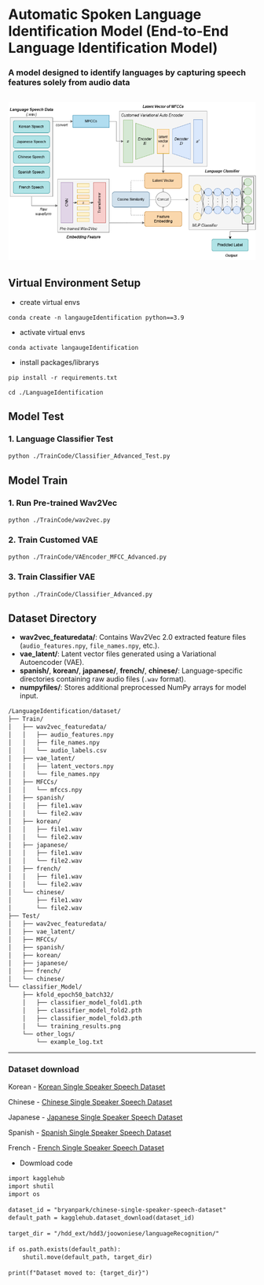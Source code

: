 # Automatic Spoken Language Identification Model (End-to-End Language Identification Model)
### A model designed to identify languages by capturing speech features solely from audio data
![Architecture](https://github.com/joowoniese/LanguageIdentification/blob/main/ModelInfo/language_fullarchitecture.drawio%20(4).png)
---

## Virtual Environment Setup
* create virtual envs
```
conda create -n langaugeIdentification python==3.9
```
* activate virtual envs
```
conda activate langaugeIdentification
```
* install packages/librarys
```
pip install -r requirements.txt
```
```
cd ./LanguageIdentification
```
## Model Test
### 1. Language Classifier Test
```
python ./TrainCode/Classifier_Advanced_Test.py
```


## Model Train
### 1. Run Pre-trained Wav2Vec 
```
python ./TrainCode/wav2vec.py
```
### 2. Train Customed VAE
```
python ./TrainCode/VAEncoder_MFCC_Advanced.py
```
### 3. Train Classifier VAE
```
python ./TrainCode/Classifier_Advanced.py
```



## Dataset Directory
- **wav2vec_featuredata/**: Contains Wav2Vec 2.0 extracted feature files (`audio_features.npy`, `file_names.npy`, etc.).
- **vae_latent/**: Latent vector files generated using a Variational Autoencoder (VAE).
- **spanish/**, **korean/**, **japanese/**, **french/**, **chinese/**: Language-specific directories containing raw audio files (`.wav` format).
- **numpyfiles/**: Stores additional preprocessed NumPy arrays for model input.
```
/LanguageIdentification/dataset/
├── Train/
│   ├── wav2vec_featuredata/
│   │   ├── audio_features.npy
│   │   ├── file_names.npy
│   │   └── audio_labels.csv
│   ├── vae_latent/
│   │   ├── latent_vectors.npy
│   │   └── file_names.npy
│   ├── MFCCs/
│   │   └── mfccs.npy
│   ├── spanish/
│   │   ├── file1.wav
│   │   └── file2.wav
│   ├── korean/
│   │   ├── file1.wav
│   │   └── file2.wav
│   ├── japanese/
│   │   ├── file1.wav
│   │   └── file2.wav
│   ├── french/
│   │   ├── file1.wav
│   │   └── file2.wav
│   └── chinese/
│       ├── file1.wav
│       └── file2.wav
├── Test/
│   ├── wav2vec_featuredata/
│   ├── vae_latent/
│   ├── MFCCs/
│   ├── spanish/
│   ├── korean/
│   ├── japanese/
│   ├── french/
│   └── chinese/
└── classifier_Model/
    ├── kfold_epoch50_batch32/
    │   ├── classifier_model_fold1.pth
    │   ├── classifier_model_fold2.pth
    │   ├── classifier_model_fold3.pth
    │   └── training_results.png
    └── other_logs/
        └── example_log.txt
```
---
### Dataset download
Korean - [Korean Single Speaker Speech Dataset](https://www.kaggle.com/datasets/bryanpark/korean-single-speaker-speech-dataset)

Chinese - [Chinese Single Speaker Speech Dataset](https://www.kaggle.com/datasets/bryanpark/chinese-single-speaker-speech-dataset)

Japanese - [Japanese Single Speaker Speech Dataset](https://www.kaggle.com/datasets/bryanpark/japanese-single-speaker-speech-dataset)

Spanish - [Spanish Single Speaker Speech Dataset](https://www.kaggle.com/datasets/bryanpark/spanish-single-speaker-speech-dataset)

French - [French Single Speaker Speech Dataset](https://www.kaggle.com/datasets/bryanpark/french-single-speaker-speech-dataset)

* Dowmload code
```
import kagglehub
import shutil
import os

dataset_id = "bryanpark/chinese-single-speaker-speech-dataset"
default_path = kagglehub.dataset_download(dataset_id)

target_dir = "/hdd_ext/hdd3/joowoniese/languageRecognition/"

if os.path.exists(default_path):
    shutil.move(default_path, target_dir)

print(f"Dataset moved to: {target_dir}")
```

